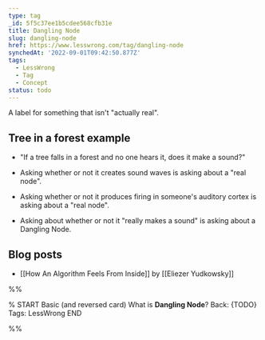 ```yaml
---
type: tag
_id: 5f5c37ee1b5cdee568cfb31e
title: Dangling Node
slug: dangling-node
href: https://www.lesswrong.com/tag/dangling-node
synchedAt: '2022-09-01T09:42:50.877Z'
tags:
  - LessWrong
  - Tag
  - Concept
status: todo
---
```


A label for something that isn't "actually real".

Tree in a forest example
------------------------

* "If a tree falls in a forest and no one hears it, does it make a sound?"

* Asking whether or not it creates sound waves is asking about a "real node".

* Asking whether or not it produces firing in someone's auditory cortex is asking about a "real node".

* Asking about whether or not it "really makes a sound" is asking about a Dangling Node.

Blog posts
----------

* [[How An Algorithm Feels From Inside]] by [[Eliezer Yudkowsky]]


%%

% START
Basic (and reversed card)
What is **Dangling Node**?
Back: {TODO}
Tags: LessWrong
END
<!--ID: 1663157010503-->


%%
	
